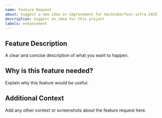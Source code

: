 ```yaml
---
name: Feature Request
about: Suggest a new idea or improvement for Hacktoberfest-infra-2025
description: Suggest an idea for this project
labels: enhancement
---
```


## Feature Description

A clear and concise description of what you want to happen.

## Why is this feature needed?

Explain why this feature would be useful.

## Additional Context

Add any other context or screenshots about the feature request here.
